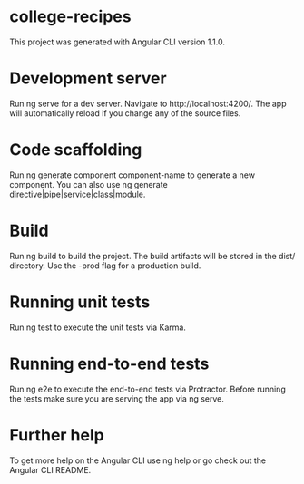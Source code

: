# college-recipes
This project was generated with Angular CLI version 1.1.0.

# Development server
Run ng serve for a dev server. Navigate to http://localhost:4200/. The app will automatically reload if you change any of the source files.

# Code scaffolding
Run ng generate component component-name to generate a new component. You can also use ng generate directive|pipe|service|class|module.

# Build
Run ng build to build the project. The build artifacts will be stored in the dist/ directory. Use the -prod flag for a production build.

# Running unit tests
Run ng test to execute the unit tests via Karma.

# Running end-to-end tests
Run ng e2e to execute the end-to-end tests via Protractor. Before running the tests make sure you are serving the app via ng serve.

# Further help
To get more help on the Angular CLI use ng help or go check out the Angular CLI README.